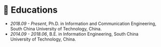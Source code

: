 
# 📖 Educations
- *2018.09 - Present*, Ph.D. in Information and Communication Engineering, South China University of Technology, China.
- *2014.09 - 2018.06*, B.E. in Information Engineering, South China University of Technology, China.

